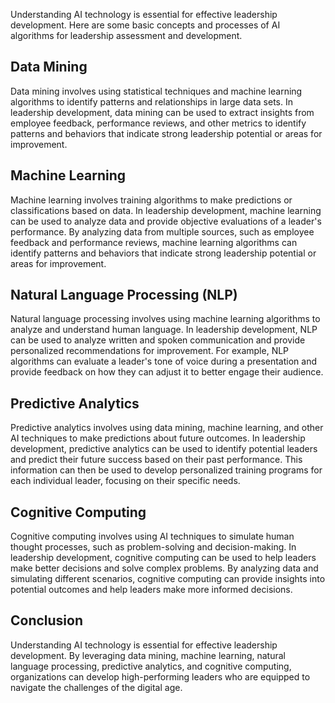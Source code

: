 

Understanding AI technology is essential for effective leadership development. Here are some basic concepts and processes of AI algorithms for leadership assessment and development.

Data Mining
-----------

Data mining involves using statistical techniques and machine learning algorithms to identify patterns and relationships in large data sets. In leadership development, data mining can be used to extract insights from employee feedback, performance reviews, and other metrics to identify patterns and behaviors that indicate strong leadership potential or areas for improvement.

Machine Learning
----------------

Machine learning involves training algorithms to make predictions or classifications based on data. In leadership development, machine learning can be used to analyze data and provide objective evaluations of a leader's performance. By analyzing data from multiple sources, such as employee feedback and performance reviews, machine learning algorithms can identify patterns and behaviors that indicate strong leadership potential or areas for improvement.

Natural Language Processing (NLP)
---------------------------------

Natural language processing involves using machine learning algorithms to analyze and understand human language. In leadership development, NLP can be used to analyze written and spoken communication and provide personalized recommendations for improvement. For example, NLP algorithms can evaluate a leader's tone of voice during a presentation and provide feedback on how they can adjust it to better engage their audience.

Predictive Analytics
--------------------

Predictive analytics involves using data mining, machine learning, and other AI techniques to make predictions about future outcomes. In leadership development, predictive analytics can be used to identify potential leaders and predict their future success based on their past performance. This information can then be used to develop personalized training programs for each individual leader, focusing on their specific needs.

Cognitive Computing
-------------------

Cognitive computing involves using AI techniques to simulate human thought processes, such as problem-solving and decision-making. In leadership development, cognitive computing can be used to help leaders make better decisions and solve complex problems. By analyzing data and simulating different scenarios, cognitive computing can provide insights into potential outcomes and help leaders make more informed decisions.

Conclusion
----------

Understanding AI technology is essential for effective leadership development. By leveraging data mining, machine learning, natural language processing, predictive analytics, and cognitive computing, organizations can develop high-performing leaders who are equipped to navigate the challenges of the digital age.
